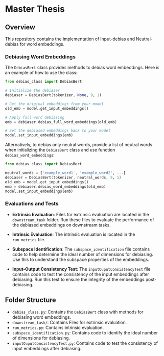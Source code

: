 # Master Thesis

## Overview

This repository contains the implementation of Input-debias and Neutral-debias for word embeddings. 

### Debiasing Word Embeddings

The `DebiasBert` class provides methods to debias word embeddings. Here is an example of how to use the class:

```python
from debias_class import DebiasBert

# Initialize the debiaser
debiaser = DebiasBert(tokenizer, None, 9, 1)

# Get the original embeddings from your model
old_emb = model.get_input_embeddings()

# Apply full word debiasing
emb = debiaser.debias_full_word_embeddings(old_emb)

# Set the debiased embeddings back to your model
model.set_input_embeddings(emb)
```

Alternatively, to debias only neutral words, provide a list of neutral words when initializing the `DebiasBert` class and use function `debias_word_embeddings`:

```python
from debias_class import DebiasBert

neutral_words = ['example_word1', 'example_word2', ...]
debiaser = DebiasBert(tokenizer, neutral_words, 9, 1)
old_emb = model.get_input_embeddings()
emb = debiaser.debias_word_embeddings(old_emb)
model.set_input_embeddings(emb)
```

### Evaluations and Tests

- **Extrinsic Evaluation**: Files for extrinsic evaluation are located in the `downstream_task` folder. Run these files to evaluate the performance of the debiased embeddings on downstream tasks.
  
- **Intrinsic Evaluation**: The intrinsic evaluation is located in the `run_metrics` file. 

- **Subspace Identification**: The `subspace_identification` file contains code to help determine the ideal number of dimensions for debiasing. Use this to understand the subspace properties of the embeddings.

- **Input-Output Consistency Test**: The `inputOuputConsistencyTest` file contains code to test the consistency of the input embeddings after debiasing. Run this test to ensure the integrity of the embeddings post-debiasing.

## Folder Structure

- `debias_class.py`: Contains the `DebiasBert` class with methods for debiasing word embeddings.
- `downstream_task/`: Contains Files for extrinsic evaluation.
- `run_metrics.py`: Contains intrinsic evaluation.
- `subspace_identification.py`: Contains code to identify the ideal number of dimensions for debiasing.
- `inputOuputConsistencyTest.py`: Contains code to test the consistency of input embeddings after debiasing.

